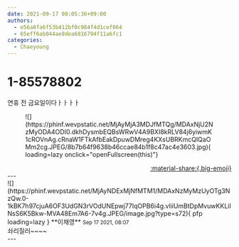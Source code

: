 ```yaml
---
date: 2021-09-17 08:05:36+09:00
authors:
  - e56a8fa6f53b412bf0c984f4d1cef064
  - 65eff6ab044ae8dea6816794f11a6fc1
categories:
  - Chaeyoung
---
```


# 1-85578802

<div class="post-container" markdown="1">
<div class="content-container md-sidebar__scrollwrap" markdown="1">

연휴 전 금요일이다ㅏㅏㅏㅏ
<figure markdown="1">
![](https://phinf.wevpstatic.net/MjAyMjA3MDJfMTQg/MDAxNjU2NzMyODA4ODI0.dkhDysmbEQBsWRwV4A9BXI8kRLV84j6yiwmK1cROVnAg.cRnaW1FTkAfbEakDpuwDMreg4KXsUBRKmcQlQaOMm2cg.JPEG/8b7b64f9638b46ccae84b1f8c47ac4e3603.jpg){ loading=lazy onclick="openFullscreen(this)"}
</figure>


</div>
</div>

<div style="text-align: right;" markdown="1">
<a href="https://weverse.io/fromis9/fanpost/1-85578802" style="text-align: right;">:material-share:{.big-emoji}</a>
</div>
---

<div class="comments-container md-sidebar__scrollwrap" markdown="1">
<div class="comment" markdown="1">
<div class='id-container' markdown="1">
![](https://phinf.wevpstatic.net/MjAyNDExMjNfMTM1/MDAxNzMyMzUyOTg3NzQw.0-1kBK7h97cjuA6OF3UdGN3rVOdUNEpwj77IqOPB6i4g.vliiUmBtDpMvuwKKLiINsS6K5Bkw-MVA48Em7A6-7v4g.JPEG/image.jpg?type=s72){ pfp loading=lazy }
**<span class="artist">이채영</span>** <small>Sep 17 2021, 08:07</small><br>
</div>
<div class='comment-body' markdown="1">
솨리질러~~~~
</div>
</div>
</div>
---
